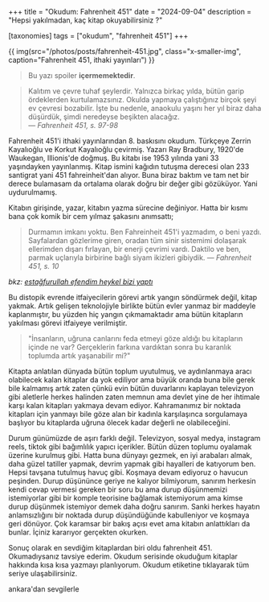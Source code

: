 +++
title = "Okudum: Fahrenheit 451"
date = "2024-09-04"
description = "Hepsi yakılmadan, kaç kitap okuyabilirsiniz ?"

[taxonomies]
tags = ["okudum", "fahrenheit 451"]
+++

{{ img(src="/photos/posts/fahrenheit-451.jpg", class="x-smaller-img", caption="Fahrenheit 451, ithaki yayınları") }}
> Bu yazı spoiler **içermemektedir**.

>  Kalıtım ve çevre tuhaf şeylerdir. Yalnızca birkaç yılda, bütün garip
ördeklerden kurtulamazsınız. Okulda yapmaya çalıştığınız birçok şeyi ev
çevresi bozabilir. İşte bu nedenle, anaokulu yaşını her yıl biraz daha
düşürdük, şimdi neredeyse beşikten alacağız. <br/> — *Fahrenheit 451, s. 97-98*

Fahrenheit 451'i ithaki yayınlarından 8. baskısını okudum. Türkçeye Zerrin Kayalıoğlu ve Korkut Kayalıoğlu çevirmiş. Yazarı Ray Bradbury, 1920'de Waukegan, Illionis'de doğmuş. Bu kitabı ise 1953 yılında yani 33 yaşındayken yayınlanmış. Kitap ismini kağıdın tutuşma derecesi olan 233 santigrat yani 451 fahreinheit'dan alıyor. Buna biraz baktım ve tam net bir derece bulamasam da ortalama olarak doğru bir değer gibi gözüküyor. Yani uydurulmamış.

Kitabın girişinde, yazar, kitabın yazma sürecine değiniyor. Hatta bir kısmı bana çok komik bir cem yılmaz şakasını anımsattı;
>Durmamın imkanı yoktu. Ben Fahreinheit 451'i yazmadım, o beni yazdı. Sayfalardan gözlerime giren, oradan tüm sinir sistemimi dolaşarak ellerimden dışarı fırlayan, bir enerji çevrimi vardı. Daktilo ve ben, parmak uçlarıyla birbirine bağlı siyam ikizleri gibiydik.
*— Fahrenheit 451, s. 10*

*bkz: [estağfurullah efendim heykel bizi yaptı](https://eksisozluk.com/estagfurullah-efendim-heykel-bizi-yapti--5860526)*

Bu distopik evrende itfaiyecilerin görevi artık yangın söndürmek değil, kitap yakmak. Artık gelişen teknolojiyle birlikte bütün evler yanmaz bir maddeyle kaplanmıştır, bu yüzden hiç yangın çıkmamaktadır ama bütün kitapların yakılması görevi itfaiyeye verilmiştir.

>"İnsanların, uğruna canlarını feda etmeyi göze aldığı bu kitapların içinde ne var? Gerçeklerin farkına vardıktan sonra bu karanlık toplumda artık yaşanabilir mi?"

Kitapta anlatılan dünyada bütün toplum uyutulmuş, ve aydınlanmaya aracı olabilecek kalan kitaplar da yok ediliyor ama büyük oranda buna bile gerek bile kalmamış artık zaten çünkü evin bütün duvarlarını kaplayan televizyon gibi aletlerle herkes halinden zaten memnun ama devlet yine de her ihtimale karşı kalan kitapları yakmaya devam ediyor. Kahramanımız bir noktada kitapları için yanmayı bile göze alan bir kadınla karşılaşınca sorgulamaya başlıyor bu kitaplarda uğruna ölecek kadar değerli ne olabileceğini. 

Durum günümüzde de aşırı farklı değil. Televizyon, sosyal medya, instagram reels, tiktok gibi bağımlılık yapıcı içerikler. Bütün düzen toplumu oyalamak üzerine kurulmuş gibi. Hatta buna dünyayı gezmek, en iyi arabaları almak, daha güzel tatiller yapmak, devrim yapmak gibi hayalleri de katıyorum ben. Hepsi tavşana tutulmuş havuç gibi. Koşmaya devam ediyoruz o havucun peşinden. Durup düşününce geriye ne kalıyor bilmiyorum, sanırım herkesin kendi cevap vermesi gereken bir soru bu ama durup düşünmemizi istemiyorlar gibi bir komple teorisine bağlamak istemiyorum ama kimse durup düşünmek istemiyor demek daha doğru sanırım. Sanki herkes hayatın anlamsızlığını bir noktada durup düşündüğünde kabulleniyor ve koşmaya geri dönüyor. Çok karamsar bir bakış açısı evet ama kitabın anlattıkları da bunlar. İçiniz kararıyor gerçekten okurken. 

Sonuç olarak en sevdiğim kitaplardan biri oldu fahrenheit 451. Okumadıysanız tavsiye ederim. Okudum serisinde okuduğum kitaplar hakkında kısa kısa yazmayı planlıyorum. Okudum etiketine tıklayarak tüm seriye ulaşabilirsiniz.

ankara'dan sevgilerle
